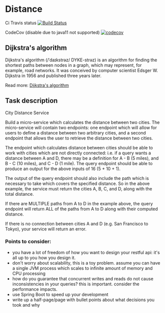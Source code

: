 # Distance

Ci Travis status [![Build Status](https://travis-ci.com/M999-999/distance.svg?branch=master)](https://travis-ci.com/M999-999/distance)

CodeCov (disable due to java11 not supported) [![codecov](https://codecov.io/gh/M999-999/distance/branch/master/graph/badge.svg)](https://codecov.io/gh/M999-999/distance)

## Dijkstra's algorithm
Dijkstra's algorithm (/ˈdaɪkstrəz/ DYKE-strəz) is an algorithm for finding the shortest paths between nodes 
in a graph, which may represent, for example, road networks. It was conceived by 
computer scientist Edsger W. Dijkstra in 1956 and published three years later.

Read more:  [Dijkstra's algorithm](https://en.wikipedia.org/wiki/Dijkstra%27s_algorithm)


## Task description

City Distance Service

Build a micro-service which calculates the distance between two cities. The micro-service will contain two endpoints:
one endpoint which will allow for users to define a distance between two arbitrary cities, and a second endpoint that
allows the user to retrieve the distance between two cities.

The endpoint which calculates distance between cities should be able to work with cities which are not directly
connected: i.e. if a query wants a distance between A and D, there may be a definition for A - B (5 miles), and B - C (10 miles), and C - D (1 mile).
The query endpoint should be able to produce an output for the above inputs of 16 (5 + 10 + 1).

The output of the query endpoint should also include the path which is necessary to take which covers the specified distance.
So in the above example, the service must return the cities A, B, C, and D, along with the total distance.

If there are MULTIPLE paths from A to D in the example above, the query endpoint will return ALL of the paths from A to D along
with their computed distance.

If there is no connection between cities A and D (e.g. San Francisco to Tokyo), your service will return an error.

### Points to consider:

- you have a lot of freedom of how you want to design your restful api: it's all up to you how you design it.
- don't worry about scalability, this is a toy problem. assume you can have a single JVM process which scales to infinite
  amount of memory and CPU processing
- how do you guarantee that concurrent writes and reads do not cause inconsistencies in your queries? this is important. consider the performance impacts.
- use Spring Boot to speed up your development
- write up a half-page/page with bullet points about what decisions you took and why